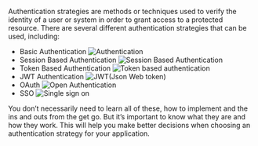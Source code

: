 Authentication strategies are methods or techniques used to verify the identity of a user or system in order to grant access to a protected resource. There are several different authentication strategies that can be used, including:

- Basic Authentication
![Authentication](https://roadmap.sh/guides/basic-authentication.png)
- Session Based Authentication
![Session Based Authentication](https://roadmap.sh/guides/session-authentication.png)
- Token Based Authentication
![Token based authentication](https://roadmap.sh/guides/token-authentication.png)
- JWT Authentication
![JWT(Json Web token)](https://roadmap.sh/guides/jwt-authentication.png)
- OAuth
![Open Authentication](https://roadmap.sh/guides/oauth.png)
- SSO
![Single sign on ](https://roadmap.sh/guides/sso.png)


You don’t necessarily need to learn all of these, how to implement and the ins and outs from the get go. But it’s important to know what they are and how they work. This will help you make better decisions when choosing an authentication strategy for your application.











